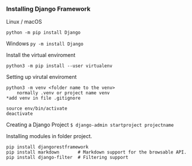 ### Installing Django Framework

Linux / macOS

`python -m pip install Django`

Windows 
`py -m install Django`

Install the virtual enviroment

    python3 -m pip install --user virtualenv  
    
Setting up virutal enviroment






    python3 -m venv <folder name to the venv>
	    normally .venv or project name venv
    *add venv in file .gitignore
      
    source env/bin/activate  
    deactivate  


Creating a Django Project
	`$ django-admin startproject projectname`


Installing modules in folder project.

```
pip install djangorestframework
pip install markdown       # Markdown support for the browsable API.
pip install django-filter  # Filtering support
```

